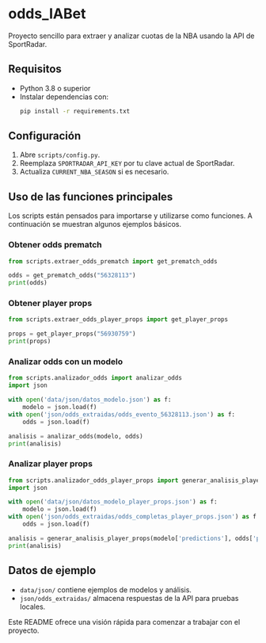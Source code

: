 # odds_IABet

Proyecto sencillo para extraer y analizar cuotas de la NBA usando la API de SportRadar.

## Requisitos
- Python 3.8 o superior
- Instalar dependencias con:
  ```bash
  pip install -r requirements.txt
  ```

## Configuración
1. Abre `scripts/config.py`.
2. Reemplaza `SPORTRADAR_API_KEY` por tu clave actual de SportRadar.
3. Actualiza `CURRENT_NBA_SEASON` si es necesario.

## Uso de las funciones principales
Los scripts están pensados para importarse y utilizarse como funciones. A continuación se muestran algunos ejemplos básicos.

### Obtener odds prematch
```python
from scripts.extraer_odds_prematch import get_prematch_odds

odds = get_prematch_odds("56328113")
print(odds)
```

### Obtener player props
```python
from scripts.extraer_odds_player_props import get_player_props

props = get_player_props("56930759")
print(props)
```

### Analizar odds con un modelo
```python
from scripts.analizador_odds import analizar_odds
import json

with open('data/json/datos_modelo.json') as f:
    modelo = json.load(f)
with open('json/odds_extraidas/odds_evento_56328113.json') as f:
    odds = json.load(f)

analisis = analizar_odds(modelo, odds)
print(analisis)
```

### Analizar player props
```python
from scripts.analizador_odds_player_props import generar_analisis_player_props
import json

with open('data/json/datos_modelo_player_props.json') as f:
    modelo = json.load(f)
with open('json/odds_extraidas/odds_completas_player_props.json') as f:
    odds = json.load(f)

analisis = generar_analisis_player_props(modelo['predictions'], odds['players_props'], odds['metadata'])
print(analisis)
```

## Datos de ejemplo
- `data/json/` contiene ejemplos de modelos y análisis.
- `json/odds_extraidas/` almacena respuestas de la API para pruebas locales.

Este README ofrece una visión rápida para comenzar a trabajar con el proyecto.
